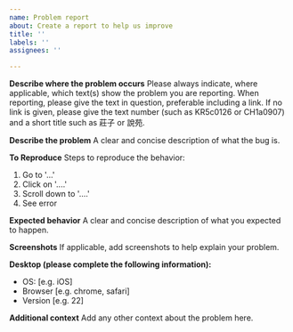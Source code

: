 ```yaml
---
name: Problem report
about: Create a report to help us improve
title: ''
labels: ''
assignees: ''

---
```

**Describe where the problem occurs**
Please always indicate, where applicable, which text(s) show the problem you are reporting.  When reporting, please give the text in question, preferable including a link. If no link is given, please give the text number (such as KR5c0126 or CH1a0907) and a short title such as 莊子 or 說苑.

**Describe the problem**
A clear and concise description of what the bug is.

**To Reproduce**
Steps to reproduce the behavior:
1. Go to '...'
2. Click on '....'
3. Scroll down to '....'
4. See error

**Expected behavior**
A clear and concise description of what you expected to happen.

**Screenshots**
If applicable, add screenshots to help explain your problem.

**Desktop (please complete the following information):**
 - OS: [e.g. iOS]
 - Browser [e.g. chrome, safari]
 - Version [e.g. 22]

**Additional context**
Add any other context about the problem here.
